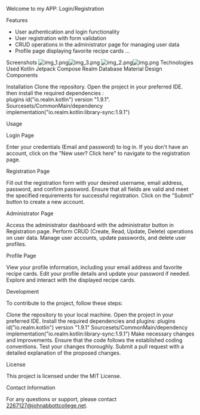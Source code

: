 Welcome to my APP: Login/Registration


Features

* User authentication and login functionality
* User registration with form validation
* CRUD operations in the administrator page for managing user data
* Profile page displaying favorite recipe cards
...

Screenshots
![img_1.png](img_1.png)![img_3.png](img_3.png)
![img_2.png](img_2.png)![img.png](img.png)
Technologies Used
Kotlin
Jetpack Compose
Realm Database
Material Design Components


Installation
Clone the repository.
Open the project in your preferred IDE.
then install the required dependencies :  
plugins id("io.realm.kotlin") version "1.9.1".
Sourcesets/CommonMain/dependency
implementation("io.realm.kotlin:library-sync:1.9.1")

Usage

Login Page

Enter your credentials (Email and password) to log in.
If you don't have an account, click on the "New user? Click here" to navigate to the registration page.

Registration Page

Fill out the registration form with your desired username, email address, password, and confirm password.
Ensure that all fields are valid and meet the specified requirements for successful registration.
Click on the "Submit" button to create a new account.

Administrator Page

Access the administrator dashboard with the administrator button in Registration page.
Perform CRUD (Create, Read, Update, Delete) operations on user data.
Manage user accounts, update passwords, and delete user profiles.

Profile Page

View your profile information, including your email address and favorite recipe cards.
Edit your profile details and update your password if needed.
Explore and interact with the displayed recipe cards.

Development

To contribute to the project, follow these steps:

Clone the repository to your local machine.
Open the project in your preferred IDE.
Install the required dependencies and plugins:
plugins id("io.realm.kotlin") version "1.9.1"
Sourcesets/CommonMain/dependency
implementation("io.realm.kotlin:library-sync:1.9.1")
Make necessary changes and improvements.
Ensure that the code follows the established coding conventions.
Test your changes thoroughly.
Submit a pull request with a detailed explanation of the proposed changes.

License

This project is licensed under the MIT License.

Contact Information

For any questions or support, please contact 2267127@johnabbottcollege.net.